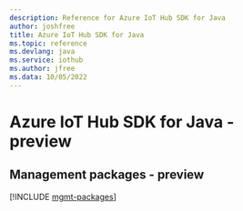 ```yaml
---
description: Reference for Azure IoT Hub SDK for Java
author: joshfree
title: Azure IoT Hub SDK for Java
ms.topic: reference
ms.devlang: java
ms.service: iothub
ms.author: jfree
ms.data: 10/05/2022
---
```

# Azure IoT Hub SDK for Java - preview

## Management packages - preview
[!INCLUDE [mgmt-packages](iot-hub-mgmt-index.md)]